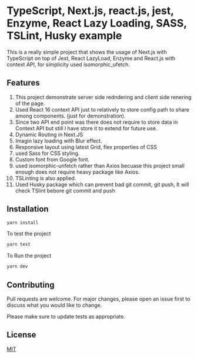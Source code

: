 # TypeScript, Next.js, react.js, jest, Enzyme, React Lazy Loading, SASS, TSLint, Husky example

This is a really simple project that shows the usage of Next.js with TypeScript on top of Jest, React LazyLoad, Enzyme and React.js with context API, for simplicity used isomorphic_ufetch.

## Features

1. This project demonstrate server side redndering and client side renering of the page.
2. Used React 16 context API just to relatively to store config path to share among components. (just for demonstration).
3. Since two API end point was there does not require to store data in Context API but still I have store it to extend for future use.
4. Dynamic Routing in Next.JS
5. Imagin lazy loading with Blur effect.
6. Responsive layout using latest Grid, flex properties of CSS
7. used Sass for CSS styling.
8. Custom font from Google font.
9. used isomorphic-unfetch rather than Axios becuase this project small enough does not require heavy package like Axios.
10. TSLinting is also applied.
11. Used Husky package which can prevent bad git commit, git push, It will check TSlint bebore git commit and push

## Installation

```bash
yarn install
```

To test the project 

```bash
yarn test
```

To Run the project 

```bash
yarn dev
```




## Contributing
Pull requests are welcome. For major changes, please open an issue first to discuss what you would like to change.

Please make sure to update tests as appropriate.

## License
[MIT](https://choosealicense.com/licenses/mit/)
